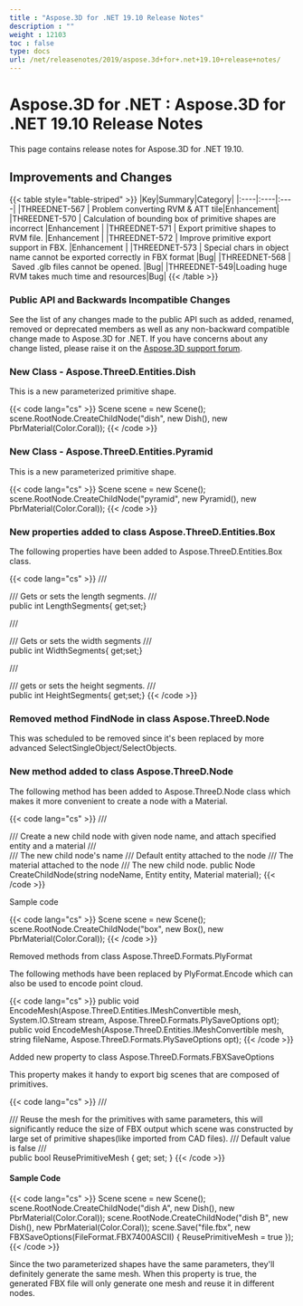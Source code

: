 ```yaml
---
title : "Aspose.3D for .NET 19.10 Release Notes" 
description : "" 
weight : 12103 
toc : false
type: docs
url: /net/releasenotes/2019/aspose.3d+for+.net+19.10+release+notes/
---
```


# Aspose.3D for .NET : Aspose.3D for .NET 19.10 Release Notes


This page contains release notes for Aspose.3D for .NET 19.10.

## Improvements and Changes

{{< table style="table-striped" >}}
|Key|Summary|Category|
|:----|:----|:----|
|THREEDNET-567 | Problem converting RVM & ATT tile|Enhancement|
|THREEDNET-570 | Calculation of bounding box of primitive shapes are incorrect |Enhancement |
|THREEDNET-571 | Export primitive shapes to RVM file. |Enhancement |
|THREEDNET-572 | Improve primitive export support in FBX. |Enhancement |
|THREEDNET-573 | Special chars in object name cannot be exported correctly in FBX format |Bug|
|THREEDNET-568 | Saved .glb files cannot be opened. |Bug|
|THREEDNET-549|Loading huge RVM takes much time and resources|Bug|
{{< /table >}}

### Public API and Backwards Incompatible Changes

See the list of any changes made to the public API such as added, renamed, removed or deprecated members as well as any non-backward compatible change made to Aspose.3D for .NET. If you have concerns about any change listed, please raise it on the [Aspose.3D support forum](https://forum.aspose.com/c/3d).

### New Class - Aspose.ThreeD.Entities.Dish

This is a new parameterized primitive shape.

{{< code lang="cs" >}}
Scene scene = new Scene();
scene.RootNode.CreateChildNode("dish", new Dish(), new PbrMaterial(Color.Coral));
{{< /code >}}

### New Class - Aspose.ThreeD.Entities.Pyramid

This is a new parameterized primitive shape.

{{< code lang="cs" >}}
Scene scene = new Scene();
scene.RootNode.CreateChildNode("pyramid", new Pyramid(), new PbrMaterial(Color.Coral));
{{< /code >}}

### New properties added to class Aspose.ThreeD.Entities.Box

The following properties have been added to Aspose.ThreeD.Entities.Box class.

{{< code lang="cs" >}}
/// <summary>
/// Gets or sets the length segments.
/// </summary>
public int LengthSegments{ get;set;}

/// <summary>
/// Gets or sets the width segments
/// </summary>
public int WidthSegments{ get;set;}

/// <summary>
/// gets or sets the height segments.
/// </summary>
public int HeightSegments{ get;set;}
{{< /code >}}

### Removed method FindNode in class Aspose.ThreeD.Node

This was scheduled to be removed since it's been replaced by more advanced SelectSingleObject/SelectObjects.

### New method added to class Aspose.ThreeD.Node

The following method has been added to Aspose.ThreeD.Node class which makes it more convenient to create a node with a Material.

{{< code lang="cs" >}}
/// <summary>
/// Create a new child node with given node name, and attach specified entity and a material
/// </summary>
/// <param name="nodeName">The new child node's name</param>
/// <param name="entity">Default entity attached to the node</param>
/// <param name="material">The material attached to the node</param>
/// <returns>The new child node.</returns>
public Node CreateChildNode(string nodeName, Entity entity, Material material);
{{< /code >}}

Sample code

{{< code lang="cs" >}}
Scene scene = new Scene();
scene.RootNode.CreateChildNode("box", new Box(), new PbrMaterial(Color.Coral));
{{< /code >}}

  

Removed methods from class Aspose.ThreeD.Formats.PlyFormat

The following methods have been replaced by PlyFormat.Encode which can also be used to encode point cloud.

{{< code lang="cs" >}}
public void EncodeMesh(Aspose.ThreeD.Entities.IMeshConvertible mesh, System.IO.Stream stream, Aspose.ThreeD.Formats.PlySaveOptions opt);
public void EncodeMesh(Aspose.ThreeD.Entities.IMeshConvertible mesh, string fileName, Aspose.ThreeD.Formats.PlySaveOptions opt);
{{< /code >}}

Added new property to class Aspose.ThreeD.Formats.FBXSaveOptions

This property makes it handy to export big scenes that are composed of primitives.

{{< code lang="cs" >}}
/// <summary>
/// Reuse the mesh for the primitives with same parameters, this will significantly reduce the size of FBX output which scene was constructed by large set of primitive shapes(like imported from CAD files).
/// Default value is false
/// </summary>
public bool ReusePrimitiveMesh { get; set; }
{{< /code >}}

#### Sample Code

{{< code lang="cs" >}}
Scene scene = new Scene();
scene.RootNode.CreateChildNode("dish A", new Dish(), new PbrMaterial(Color.Coral));
scene.RootNode.CreateChildNode("dish B", new Dish(), new PbrMaterial(Color.Coral));
scene.Save("file.fbx", new FBXSaveOptions(FileFormat.FBX7400ASCII) { ReusePrimitiveMesh = true });
{{< /code >}}

Since the two parameterized shapes have the same parameters, they'll definitely generate the same mesh. When this property is true, the generated FBX file will only generate one mesh and reuse it in different nodes.

